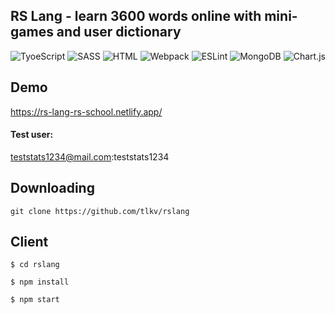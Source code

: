 ## RS Lang - learn 3600 words online with mini-games and user dictionary

![TyoeScript](https://img.shields.io/badge/-TypeScript-0D1117?style=for-the-badge&logo=TypeScript)
![SASS](https://img.shields.io/badge/-SASS-0D1117?style=for-the-badge&logo=sass)
![HTML](https://img.shields.io/badge/-HTML-0D1117?style=for-the-badge&logo=html5)
![Webpack](https://img.shields.io/badge/-Webpack-0D1117?style=for-the-badge&logo=Webpack)
![ESLint](https://img.shields.io/badge/-ESLint-0D1117?style=for-the-badge&logo=ESLint)
![MongoDB](https://img.shields.io/badge/-MongoDB-0D1117?style=for-the-badge&logo=MongoDB)
![Chart.js](https://img.shields.io/badge/chart.js-0D1117.svg?style=for-the-badge&logo=chart.js&logoColor=white)

## Demo
https://rs-lang-rs-school.netlify.app/

#### Test user:
teststats1234@mail.com:teststats1234

## Downloading
`git clone https://github.com/tlkv/rslang`

## Client 

```
$ cd rslang

$ npm install

$ npm start
```

